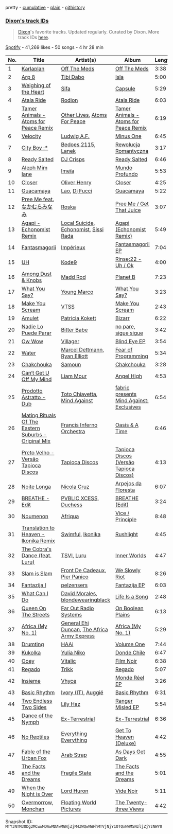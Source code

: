pretty - [cumulative](/playlists/cumulative/37i9dQZF1DWZMAcZLI8XCI.md) - [plain](/playlists/plain/37i9dQZF1DWZMAcZLI8XCI) - [githistory](https://github.githistory.xyz/mackorone/spotify-playlist-archive/blob/main/playlists/plain/37i9dQZF1DWZMAcZLI8XCI)

### [Dixon's track IDs](https://open.spotify.com/playlist/37i9dQZF1DWZMAcZLI8XCI)

> <a href="spotify:artist:3wc57nV2fGEoM8x4xPK1O9">Dixon</a>'s favorite tracks\. Updated regularly\. Curated by Dixon\. More track IDs <a href="spotify:genre:track\_id">here</a>.

[Spotify](https://open.spotify.com/user/spotify) - 41,269 likes - 50 songs - 4 hr 28 min

| No. | Title | Artist(s) | Album | Length |
|---|---|---|---|---|
| 1 | [Karlaplan](https://open.spotify.com/track/2LBoJ2vQgHljpjkmphci1F) | [Off The Meds](https://open.spotify.com/artist/6XHiqDJIKWxSMQLsjFsiFM) | [Off The Meds](https://open.spotify.com/album/1xLT0f6nhDZe0sJl5uUTgh) | 3:38 |
| 2 | [Arp 8](https://open.spotify.com/track/3UpaVhDv0SSohoKwukMfD6) | [Tibi Dabo](https://open.spotify.com/artist/3PbY6HSGOo5aqdo2TGo5ye) | [Isla](https://open.spotify.com/album/6ei1xnXRbTzC9bC1ATsoQr) | 5:00 |
| 3 | [Weighing of the Heart](https://open.spotify.com/track/0O6HqUr2BOg25uO8fjjTVR) | [Sifa](https://open.spotify.com/artist/5aM28q7o6qSn56Jqz7iYbq) | [Capsule](https://open.spotify.com/album/28878HdeqjVIQEXYPejWAs) | 5:29 |
| 4 | [Atala Ride](https://open.spotify.com/track/2kuSSZTo9xopmG8TZNoiGI) | [Rodion](https://open.spotify.com/artist/4G12bh08cCVQXa9pO4iIRe) | [Atala Ride](https://open.spotify.com/album/1xSJpYltJ0FD2oKAWmddNj) | 6:03 |
| 5 | [Tamer Animals \- Atoms for Peace Remix](https://open.spotify.com/track/5BniqiUbdsKp0QlTHce7cy) | [Other Lives](https://open.spotify.com/artist/3bw0A7x5AgdJsK20ai5iS6), [Atoms For Peace](https://open.spotify.com/artist/7tA9Eeeb68kkiG9Nrvuzmi) | [Tamer Animals \- Atoms for Peace Remix](https://open.spotify.com/album/7M2cxCoZJEceiCzLzP0UcC) | 6:19 |
| 6 | [Velocity](https://open.spotify.com/track/4tXxKL0sitqkLiPJLUmubz) | [Ludwig A.F.](https://open.spotify.com/artist/3Pxzo6Fhgswi6238OggzO5) | [Minus One](https://open.spotify.com/album/2ggpcXDwMdkxXjCYU9rIgn) | 6:45 |
| 7 | [City Boy :\*](https://open.spotify.com/track/4xksreNndYyr2ohEAzr7r0) | [Bedoes 2115](https://open.spotify.com/artist/0LX2VNf5w4iOHW1yyIqb74), [Lanek](https://open.spotify.com/artist/7afPAbg5jb45KFUSnHIMFG) | [Rewolucja Romantyczna](https://open.spotify.com/album/32voLjYZbp9m86l0MoSO1J) | 3:17 |
| 8 | [Ready Salted](https://open.spotify.com/track/6ko07JO2cR6v1dFGvGi7Jx) | [DJ Crisps](https://open.spotify.com/artist/0rgmU5SJvHMWARMPDL6b80) | [Ready Salted](https://open.spotify.com/album/2Yvz6qdh4cY68eK2TJC7xX) | 6:46 |
| 9 | [Aleph Mim Iane](https://open.spotify.com/track/685xN0fO9404WRQHzZ2jvJ) | [Imeïa](https://open.spotify.com/artist/2FbN2C1uk002EHRsLTLM36) | [Mundo Profundo](https://open.spotify.com/album/41acefyAbq9nc3gS4InLSc) | 5:53 |
| 10 | [Closer](https://open.spotify.com/track/0av6xY2JaqNAbpYXCjU8aa) | [Oliver Henry](https://open.spotify.com/artist/5rrIGWOBnDYdcRz9FqdvfD) | [Closer](https://open.spotify.com/album/6pPS04MsiWVS51ycbGkU33) | 4:25 |
| 11 | [Guacamaya](https://open.spotify.com/track/2CurgucWpO3OkUl97juV1n) | [Lao](https://open.spotify.com/artist/2zDEnKW6qy7E4M9A2c2YAZ), [Dj Fucci](https://open.spotify.com/artist/3b9DkESgNdbns5sfCc5Skl) | [Guacamaya](https://open.spotify.com/album/1vr63fHUAhl6uwT86U5GrQ) | 5:22 |
| 12 | [Pree Me feat\. なかむらみなみ](https://open.spotify.com/track/6pH2lh0AXnDpPBWRbZZccu) | [Roska](https://open.spotify.com/artist/5p8U1acntDKzfbbZLwWYE5) | [Pree Me / Get That Juice](https://open.spotify.com/album/4GKXVkZUsP66QecSY71kEg) | 3:07 |
| 13 | [Agapi \- Echonomist Remix](https://open.spotify.com/track/6cTzlCLf2v3MX79rSeaOHj) | [Local Suicide](https://open.spotify.com/artist/0oRegIGGmJDXVaVfgWuoz0), [Echonomist](https://open.spotify.com/artist/3ujc8l2JVYwGgAPU7KRRl3), [Sissi Rada](https://open.spotify.com/artist/6tur6gkfmy5lrI9A4rIzlt) | [Agapi \(Echonomist Remix\)](https://open.spotify.com/album/5ygsHZ6r6LzZXLVBxPt7gC) | 5:49 |
| 14 | [Fantasmagorii](https://open.spotify.com/track/5Bg2xmAFHsWmFsUWxyjKhX) | [Impérieux](https://open.spotify.com/artist/1H44pbKMHDVSQcYW4joyLK) | [Fantasmagorii EP](https://open.spotify.com/album/4cRqqjosVkLS8rIVRcboi4) | 7:04 |
| 15 | [UH](https://open.spotify.com/track/1e12XHrUd8ayRZNVgiwqLH) | [Kode9](https://open.spotify.com/artist/5Z3GyWBvJZgJ35TS0cmXll) | [Rinse:22 \- Uh / Ok](https://open.spotify.com/album/3tKnT84c1uF9zLlcnOSWmE) | 4:00 |
| 16 | [Among Dust & Knobs](https://open.spotify.com/track/7wp5nygBCNawbv7ZE0YzEw) | [Madd Rod](https://open.spotify.com/artist/196KXivrNeH87lCvn1WDso) | [Planet B](https://open.spotify.com/album/7hjV1JGWZFDcmJMytTuNZI) | 7:23 |
| 17 | [What You Say?](https://open.spotify.com/track/22quZFeltYbo325rn3ktTe) | [Young Marco](https://open.spotify.com/artist/7zpN81tVvPwlHcJSkSCyRa) | [What You Say?](https://open.spotify.com/album/2yRIzD4GpnSNlGw5gt0Y1o) | 3:23 |
| 18 | [Make You Scream](https://open.spotify.com/track/0EeMLsi9eUQokrejzb7WTH) | [VTSS](https://open.spotify.com/artist/0zo109NM3S7CqHpvlXwqEN) | [Make You Scream](https://open.spotify.com/album/6D7tuGipq3Q40SgM47rW46) | 2:43 |
| 19 | [Amulet](https://open.spotify.com/track/1EXIfDS59Jk5fV3YJmwl7o) | [Patricia Kokett](https://open.spotify.com/artist/22vdERAe85p60QryQbrweD) | [Bizarr](https://open.spotify.com/album/2joyYE4CqDtBY2qm09yrbd) | 6:22 |
| 20 | [Nadie Lo Puede Parar](https://open.spotify.com/track/6bojZ3j4aNWe8kDrrzdtET) | [Bitter Babe](https://open.spotify.com/artist/59wTkFdKKx7y6z4PFfRGhW) | [no pare, sigue sigue](https://open.spotify.com/album/1aINkEC7oIT5OVJt1kdWGz) | 3:42 |
| 21 | [Ow Wow](https://open.spotify.com/track/320jSjcFBSXMn7LVOizpwn) | [Villager](https://open.spotify.com/artist/5NhirHwHO8nu6MrwjBizh7) | [Blind Eye EP](https://open.spotify.com/album/2deZuyl5M5gxpDmkgwLN1B) | 3:54 |
| 22 | [Water](https://open.spotify.com/track/4DvaKMDjJYJl8Bp6rUj8IR) | [Marcel Dettmann](https://open.spotify.com/artist/1sxHp39RqBEE01pgVqsdyP), [Ryan Elliott](https://open.spotify.com/artist/3SZBUeVJfGLUpAPNEQbBKk) | [Fear of Programming](https://open.spotify.com/album/49b3cshXjZHfOzN3SfMWzr) | 5:34 |
| 23 | [Chakchouka](https://open.spotify.com/track/71N3YYdTgwlCRSKLMmHBRJ) | [Samoun](https://open.spotify.com/artist/4SCiokI5ql7PnsFXVwkq3J) | [Chakchouka](https://open.spotify.com/album/04jrOhasH40xlBVFM3jsus) | 3:28 |
| 24 | [Can‘t Get U Off My Mind](https://open.spotify.com/track/59x0ENWNNghb598KS9pDk6) | [Liam Mour](https://open.spotify.com/artist/5XaT1otgH5hpyqjkDbt8d0) | [Angel High](https://open.spotify.com/album/6HXeAK4Oy1JQ0X5xREim3u) | 4:53 |
| 25 | [Prodotto Astratto \- Dub](https://open.spotify.com/track/1T6pic1CcVrnKUnmrO5Iij) | [Toto Chiavetta](https://open.spotify.com/artist/0DBwNrdGSluzJl24pHRiOk), [Mind Against](https://open.spotify.com/artist/48LWLoeY0dhwaiX1FRsn72) | [fabric presents Mind Against: Exclusives](https://open.spotify.com/album/0ATO1xXlH9Y6g6TyqA46ZS) | 6:54 |
| 26 | [Mating Rituals Of The Eastern Suburbs \- Original Mix](https://open.spotify.com/track/5Try1rF6y7xZ4cbxXYdtJ6) | [Francis Inferno Orchestra](https://open.spotify.com/artist/3OOEKzLNBzkeQWCKun4UXe) | [Oasis & A Time](https://open.spotify.com/album/5b7fgVzCXYDGQ2pefCd9bE) | 6:46 |
| 27 | [Preto Velho \- Versão Tapioca Discos](https://open.spotify.com/track/5sUcWApnAT2BeJcjlEKZ2u) | [Tapioca Discos](https://open.spotify.com/artist/7v6BjL1fg7hNz4pwQDEJ0t) | [Tapioca Discos \(Versão Tapioca Discos\)](https://open.spotify.com/album/1a5oTzBh6zACGmeev8Iclw) | 4:13 |
| 28 | [Noite Longa](https://open.spotify.com/track/6dD4L91TenUhaPxUwM3sZF) | [Nicola Cruz](https://open.spotify.com/artist/0OltT51j3hIkgaDJqqPzDn) | [Arpejos da Floresta](https://open.spotify.com/album/4CsUV9pF1fzbDhoOSNSmnD) | 6:07 |
| 29 | [BREATHE \- Edit](https://open.spotify.com/track/4hQSEqsdY7NJRP0qY74nrd) | [PVBLIC XCESS](https://open.spotify.com/artist/3iD9oBONm3q7TjPagMYrVh), [Duchess](https://open.spotify.com/artist/6s0EQIA8heD6JVi8jNW207) | [BREATHE \(Edit\)](https://open.spotify.com/album/4R89mPXDuMs4W4jJmZ0fXQ) | 3:24 |
| 30 | [Noumenon](https://open.spotify.com/track/1yDwtoMEdIdKX1CtUuqdCt) | [Afriqua](https://open.spotify.com/artist/4x9k6DMgS8vPNv48Yol5Kp) | [Vice / Principle](https://open.spotify.com/album/0nvmAcMNRKrLEzngKBJqEu) | 8:48 |
| 31 | [Translation to Heaven \- Ikonika Remix](https://open.spotify.com/track/2z1AcKAnfa8zHSgWzm47aK) | [Swimful](https://open.spotify.com/artist/5p2jjfukXGV71EKxpvG4nB), [Ikonika](https://open.spotify.com/artist/1GbZUOowT6BhrI9QVoUniG) | [Rushlight](https://open.spotify.com/album/76OCUOQW06l0dHaP1Ig0hp) | 4:45 |
| 32 | [The Cobra's Dance \(feat\. Luru\)](https://open.spotify.com/track/6sGoZGKccOg7yi7MAjJkDc) | [TSVI](https://open.spotify.com/artist/0uea1sBqx37JwQznLWxqeE), [Luru](https://open.spotify.com/artist/4iOVGSSVU0ie3AEW2EWjbW) | [Inner Worlds](https://open.spotify.com/album/4DN13fYd1TQpeUkLQa4pVR) | 4:47 |
| 33 | [Slam is Slam](https://open.spotify.com/track/4VaUIvPhr9SYYGJbuZAEql) | [Front De Cadeaux](https://open.spotify.com/artist/6U5NyEGFn0luiu0emae0iD), [Pier Panico](https://open.spotify.com/artist/5e4iShUA41sYgxoJahGbOl) | [We Slowly Riot](https://open.spotify.com/album/16KsjU1FmSCNyWNhRrRfr4) | 8:26 |
| 34 | [Fantazija I](https://open.spotify.com/track/4wNOMySSNxWf3RbLU2zkKh) | [pelzensers](https://open.spotify.com/artist/4TNYMxozBNIWjNMfwKq5Q7) | [Fantazija EP](https://open.spotify.com/album/1xCKCmz7m4iz8S9SP3OgMx) | 6:03 |
| 35 | [What Can I Do](https://open.spotify.com/track/1XfhvI7AAprJV1lKqB3PZZ) | [David Morales](https://open.spotify.com/artist/6CwQfN34JdGHfo0A752Lts), [blondewearingblack](https://open.spotify.com/artist/1EavuIfVck3ulPgi4gnXaJ) | [Life Is a Song](https://open.spotify.com/album/4BYCeNlk0gUDvJPfMZyJay) | 2:48 |
| 36 | [Queen On The Streets](https://open.spotify.com/track/2SfNPc2BpVKTn0QMaMMMsE) | [Far Out Radio Systems](https://open.spotify.com/artist/5cT6WjuKX9timXk0nTWQak) | [On Boolean Plains](https://open.spotify.com/album/04qJkmHbF4umw2TNLvkz6p) | 6:13 |
| 37 | [Africa \(My No\. 1\)](https://open.spotify.com/track/4o3nPaw09L3mdIQIRRZi1q) | [General Ehi Duncan](https://open.spotify.com/artist/7AcVYXKD86pBTIEEEGpTge), [The Africa Army Express](https://open.spotify.com/artist/4I8C9PXQQUAgDtBvGAwfJs) | [Africa \(My No\. 1\)](https://open.spotify.com/album/6XqRp5lQzxHTkJnCyPQGWO) | 5:29 |
| 38 | [Drumting](https://open.spotify.com/track/7KlOHaYc70YTOYsyxYsIIh) | [HAAi](https://open.spotify.com/artist/0pkLgeB9j465x1QB2kRoy4) | [Volume One](https://open.spotify.com/album/09JGzzyKFIqZVKjLxkXzVK) | 7:44 |
| 39 | [Kukolka](https://open.spotify.com/track/0UZGYTUAccU8HHZP4XbfXD) | [Yulia Niko](https://open.spotify.com/artist/3RUNl0j2ISAQdC2Fxhj2q3) | [Donde Chile](https://open.spotify.com/album/2jerpv6SvJNbLNflSwg1MW) | 6:47 |
| 40 | [Ooey](https://open.spotify.com/track/3ldiS9KGboXIAwFmhFe33p) | [Vitalic](https://open.spotify.com/artist/4M84umUNRbZy1mJleyyRM9) | [Film Noir](https://open.spotify.com/album/2toZS3ynasNzqKmn5xLdXi) | 6:38 |
| 41 | [Regado](https://open.spotify.com/track/4v6sh0roVtsDwDLCCRIFeV) | [Trikk](https://open.spotify.com/artist/4wPR8PhvdOB0vksHMUWDZY) | [Regado](https://open.spotify.com/album/2fOtyH0xBYLXZInmq1KItS) | 5:07 |
| 42 | [Insieme](https://open.spotify.com/track/2iDtCVw445ONBWgdcAkKb5) | [Vhyce](https://open.spotify.com/artist/5rzLwPhUU0Fh8KEM021KHa) | [Monde Réel EP](https://open.spotify.com/album/63wri1BzrOdvTq95CwBjd6) | 3:26 |
| 43 | [Basic Rhythm](https://open.spotify.com/track/38kueI1juMsIetnwaFyc9F) | [Ivory \(IT\)](https://open.spotify.com/artist/0H1va9wyZWImoOV4euIBcr), [Auggië](https://open.spotify.com/artist/5NExMFya2Tu4I4DlTHKOMe) | [Basic Rhythm](https://open.spotify.com/album/0alFJNCZeufQDUJJyALjJb) | 6:31 |
| 44 | [Two Endless Two Sides](https://open.spotify.com/track/3aCtBv90zKnEWMpSLzZsC4) | [Lily Haz](https://open.spotify.com/artist/5qLuPZR0Mc08FMr2FHkABn) | [Ranger Misled EP](https://open.spotify.com/album/37H4KEKFke388Sx5mMUKQS) | 5:54 |
| 45 | [Dance of the Nymph](https://open.spotify.com/track/5IVkLIGLlMWVeDIPnUlAGq) | [Ex\-Terrestrial](https://open.spotify.com/artist/5jmHa0B92ooQvYyIPrb3ET) | [Ex\-Terrestrial](https://open.spotify.com/album/2B95FD5rCaWHrIo8LRSj1k) | 6:36 |
| 46 | [No Reptiles](https://open.spotify.com/track/1SN1gifVAKecU85lZggS8k) | [Everything Everything](https://open.spotify.com/artist/1HOeqtP7tHkKNJNLzQ2tnr) | [Get To Heaven \(Deluxe\)](https://open.spotify.com/album/1oScYOf8ImO6L9bdvhep1J) | 4:42 |
| 47 | [Fable of the Urban Fox](https://open.spotify.com/track/1cm91sh5RtWJ7FCCSPm5ei) | [Arab Strap](https://open.spotify.com/artist/6g8Jqb5JMfv92eB2r0awTN) | [As Days Get Dark](https://open.spotify.com/album/5TE0TunG17dIPzrsGZAtjp) | 4:55 |
| 48 | [The Facts and the Dreams](https://open.spotify.com/track/5X4pXWsVGQbtnNOM85PuvV) | [Fragile State](https://open.spotify.com/artist/3oCYi4kkE2aiQjnaHj2BQm) | [The Facts and the Dreams](https://open.spotify.com/album/53cIBMyt9GMtOQCt4MyKXB) | 5:01 |
| 49 | [When the Night is Over](https://open.spotify.com/track/4FE9SgxcOoCNuGnaaU8TXz) | [Lord Huron](https://open.spotify.com/artist/6ltzsmQQbmdoHHbLZ4ZN25) | [Vide Noir](https://open.spotify.com/album/2oiJM8vFGpxrtGtFfJWhJv) | 5:11 |
| 50 | [Overmorrow, Monchan](https://open.spotify.com/track/5jAFnZHPwmK6GuTzCdIPW4) | [Floating World Pictures](https://open.spotify.com/artist/5nmpxpGJF7KZ9EqxBLQRue) | [The Twenty\-three Views](https://open.spotify.com/album/0wV9qCIJsfx56mZaiSHaQ7) | 4:42 |

Snapshot ID: `MTY3NTM3ODg2MCwwMDAwMDAwMGNjZjM4ZWQwNWFhMTVjNjY1OTQxNWM5NzljZjYzNWY0`
